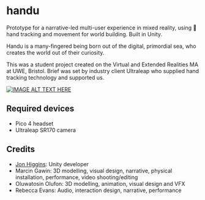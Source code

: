 # handu
Prototype for a narrative-led multi-user experience in mixed reality, using 👋 hand tracking and movement for world building. Built in Unity.

Handu is a many-fingered being born out of the digital, primordial sea, who creates the world out of their curiosity.

This was a student project created on the Virtual and Extended Realities MA at UWE, Bristol. Brief was set by industry client Ultraleap who supplied hand tracking technology and supported us.

[![IMAGE ALT TEXT HERE](https://img.youtube.com/vi/N58rosr4VTs/0.jpg)](https://www.youtube.com/watch?v=N58rosr4VTs)

## Required devices

- Pico 4 headset
- Ultraleap SR170 camera

## Credits
- [Jon Higgins](https://github.com/jonjhiggins): Unity developer
- Marcin Gawin:  3D modelling, visual design, narrative, physical installation, performance, video shooting/editing 
- Oluwatosin Olufon: 3D modelling, animation, visual design and VFX
- Rebecca Evans: Audio, interaction design, narrative, performance
